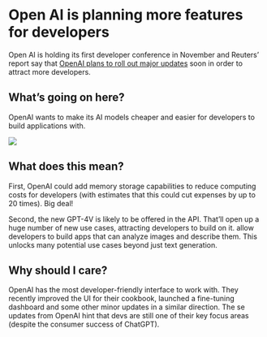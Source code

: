 # Open AI is planning more features for developers

Open AI is holding its first developer conference in November and Reuters’ report say that [OpenAI plans to roll out major updates](https://www.reuters.com/technology/openai-plans-major-updates-lure-developers-with-lower-costs-sources-2023-10-11/?utm_source=bensbites\&utm_medium=referral\&utm_campaign=open-ai-is-planning-more-features-for-developers) soon in order to attract more developers.

## What’s going on here?

OpenAI wants to make its AI models cheaper and easier for developers to build applications with.

![](https://media.beehiiv.com/cdn-cgi/image/fit=scale-down,format=auto,onerror=redirect,quality=80/uploads/asset/file/474c348f-5e02-4a1e-a1d0-c506d9216dca/image.png)

## What does this mean?

First, OpenAI could add memory storage capabilities to reduce computing costs for developers (with estimates that this could cut expenses by up to 20 times). Big deal!

Second, the new GPT-4V is likely to be offered in the API. That’ll open up a huge number of new use cases, attracting developers to build on it. allow developers to build apps that can analyze images and describe them. This unlocks many potential use cases beyond just text generation.

## Why should I care?

OpenAI has the most developer-friendly interface to work with. They recently improved the UI for their cookbook, launched a fine-tuning dashboard and some other minor updates in a similar direction. The se updates from OpenAI hint that devs are still one of their key focus areas (despite the consumer success of ChatGPT).
